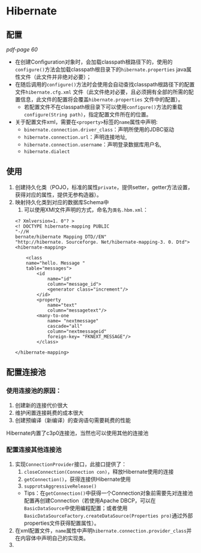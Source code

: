 # Hibernate
## 配置
*pdf-page 60*

- 在创建Configuration对象时，会加载classpath根路径下的，使用的`configure()`方法会加载classpath根目录下的`hibernate.properties` java属性文件（此文件并非绝对必要）；
- 在随后调用的`configure()`方法时会使用会自动查找classpath根路径下的配置文件`hibernate.cfg.xml` 文件（此文件绝对必要，且必须拥有全部的所需的配置信息，此文件的配置将会覆盖`hibernate.properties` 文件中的配置）。
	- 若配置文件不在classpath根目录下可以使用`configure()`方法的重载`configure(String path)`，指定配置文件所在的位置。
- 关于配置文件xml，需要在`<property>`标签的`name`属性中声明:
	- `binernate.connection.driver_class`：声明所使用的JDBC驱动
	- `hibernate.connection.url`：声明连接地址, 
	- `hibernate.connection.username`：声明登录数据库用户名, 
	- `hibernate.dialect`

## 使用
1. 创建持久化类（POJO，标准的属性`private`，提供setter，getter方法设置，获得对应的属性，提供无参构造器）。
2. 映射持久化类到对应的数据库Schema中
	1. 可以使用XMl文件声明的方式，命名为`类名.hbm.xml`：
	```
	<? Xmlversion=1. 0"? >
	<! DOCTYPE hibernate-mapping PUBLIC
	"-//H
	bernate/hibernate Mapping DTD//EN"
	"http://hibernate. Sourceforge. Net/hibernate-mapping-3. 0. Dtd">
	<hibernate-mapping>

	    <class
	    name="hello. Message "
	    table="messages">
	        <id
	            name="id"
	            column="message_id">
	            <generator class="increment"/>
	        </id>
	        <property
	            name="text"
	            column="messagetext"/>
	        <many-to-one
	            name= "nextmessage"
	            cascade="all"
	            column="nextmessageid"
	            foreign-key= "FKNEXT_MESSAGE"/>
	        </class>
	
	</hibernate-mapping>
	```



## 配置连接池

### 使用连接池的原因：
1. 创建新的连接代价很大
2. 维护闲置连接耗费的成本很大
3. 创建预编译（新编译）的查询语句需要耗费的性能

Hibernate内置了c3p0连接池，当然也可以使用其他的连接池
### 配置连接其他连接池
1. 实现`ConnectionProvider`接口，此接口提供了：
	1. `closeConnection(Connection con)`，释放Hibernate使用的连接
	2. `getConnection()`，获得连接供Hibernate使用
	3. `supprotsAggressiveRelease()`
	- Tips：在`getConnection()`中获得一个Connection对象前需要先对连接池配置再创建Connection（若使用Apache DBCP，可以在`BasicDataSource`中使用编程配置；或者使用`BasicDataSourceFactory.createDataSource(Properties pro)`通过外部properties文件获得配置属性）。
2. 在xml配置文件，`name`属性中声明`hibernate.connection.provider_class`并在内容体中声明自己的实现类。
3. 






